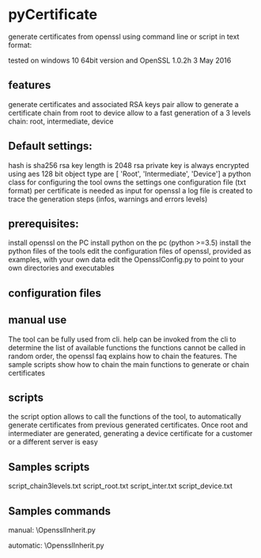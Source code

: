 # pyCertificate
generate certificates from openssl using command line or script in text format:

tested on windows 10 64bit version and  OpenSSL 1.0.2h 3 May 2016

features
--------
generate certificates and associated RSA keys pair
allow to generate a certificate chain from root to device
allow to a fast generation of a 3 levels chain: root, intermediate, device


Default settings:
----------------
hash is sha256
rsa key length is 2048
rsa private key is always encrypted using aes 128 bit
object type are [ 'Root', 'Intermediate', 'Device']
a python class for configuring the tool owns the settings
one configuration file (txt format) per certificate is needed as input for openssl 
a log file is created to trace the generation steps (infos, warnings and errors levels)

prerequisites:
--------------
install openssl on the PC
install python on the pc (python >=3.5)
install the python files of the tools
edit the configuration files of openssl, provided as examples, with your own data
edit the OpensslConfig.py to point to your own directories and executables

configuration files
-------------------

manual use
----------
The tool can be fully used from cli.
help can be invoked from the cli to determine the list of available functions
the functions cannot be called in random order, the openssl faq explains how to chain the features.
The sample scripts show how to chain the main functions to generate or chain certificates

scripts
-------
the script option allows to call the functions of the tool, to automatically generate certificates from previous generated certificates.
Once root and intermediater are generated, generating a device certificate for a customer or a different server is easy

Samples scripts
----------------
script_chain3levels.txt
script_root.txt
script_inter.txt
script_device.txt

Samples commands
----------------
manual:
<path to python programm> <path to the main class file>\OpensslInherit.py

automatic:
<path to python programm> <path to the main class file>\OpensslInherit.py <script file>

Windows
--------
executable created with cx_Freeze 5.0.2
issue solved when installing a .whl package (error message not wupported .whl file)
add to a python file
inport pip
print(pip.pep425tags.get_supported())
check for a list like this:
[('cp35', 'cp35m', 'win32'), ('cp35', 'none', 'win32'), ('py3', 'none', 'win32'), ('cp35', 'none', 'any'), ('cp3', 'none', 'any'), ('py35', 'none', 'any'), ('py3', 'none', 'any'), ('py34', 'none', 'any'), ('py33', 'none', 'any'), ('py32', 'none', 'any'), ('py31', 'none', 'any'), ('py30', 'none', 'any')]

remane accordingly the .whl donwload for your platform

make an executable file
<python> -m pip install pyinstaller
  
then to generate the .exe with dependencies as dll file do :
pyinstaller "main class file"
for all in one file 
pyinstaller -F -w "main class file"

Linux
-----
not tested
